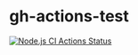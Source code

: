 # gh-actions-test
[![Node.js CI Actions Status](https://github.com/olehhladkov/gh-actions-test/workflows/node.js/badge.svg)](https://github.com/olehhladkov/gh-actions-test/actions)
